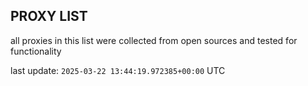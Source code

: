 ## PROXY LIST

all proxies in this list were collected from open sources and tested for functionality

last update: `2025-03-22 13:44:19.972385+00:00` UTC